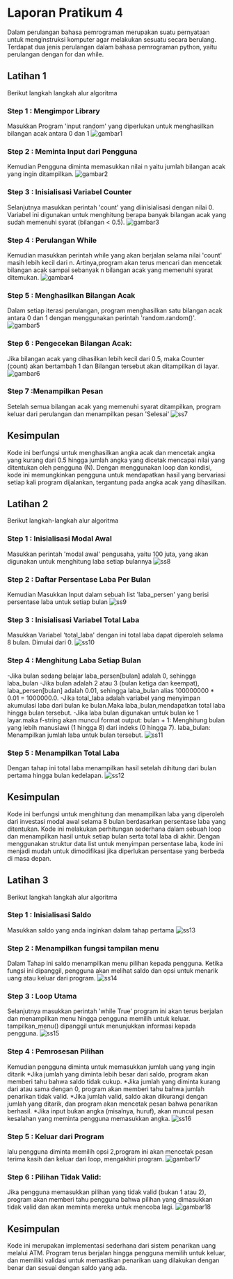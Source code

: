 # Laporan Pratikum 4
Dalam perulangan bahasa pemrograman merupakan suatu pernyataan untuk
menginstruksi komputer agar melakukan sesuatu secara berulang.
Terdapat dua jenis perulangan dalam bahasa pemrograman python, yaitu perulangan
dengan for dan while.

## Latihan 1
Berikut langkah langkah alur algoritma 

### Step 1 : Mengimpor Library
Masukkan Program 'input random' yang diperlukan untuk menghasilkan bilangan acak antara 0 dan 1
![gambar1](screenshot/ss1.png)

### Step 2 : Meminta Input dari Pengguna
Kemudian Pengguna diminta memasukkan nilai n yaitu jumlah bilangan acak yang ingin ditampilkan.
![gambar2](screenshot/ss2.png)

### Step 3 : Inisialisasi Variabel Counter
Selanjutnya masukkan perintah 'count' yang diinisialisasi dengan nilai 0. Variabel ini digunakan untuk menghitung berapa banyak bilangan acak yang sudah memenuhi syarat (bilangan < 0.5).
![gambar3](screenshot/ss3.png)

### Step 4 : Perulangan While
Kemudian masukkan perintah while yang akan berjalan selama nilai 'count' masih lebih kecil dari n. Artinya,program akan terus mencari dan mencetak bilangan acak sampai sebanyak n bilangan acak yang memenuhi syarat ditemukan.
![gambar4](screenshot/ss4.png)

### Step 5 : Menghasilkan Bilangan Acak
Dalam setiap iterasi perulangan, program menghasilkan satu bilangan acak antara 0 dan 1 dengan menggunakan perintah 'random.random()'.
![gambar5](screenshot/ss5.png)

### Step 6 : Pengecekan Bilangan Acak:
Jika bilangan acak yang dihasilkan lebih kecil dari 0.5, maka Counter (count) akan bertambah 1 dan Bilangan tersebut akan ditampilkan di layar.
![gambar6](screenshot/ss6.png)

### Step 7 :Menampilkan Pesan
Setelah semua bilangan acak yang memenuhi syarat ditampilkan, program keluar dari perulangan dan menampilkan pesan 'Selesai'
![ss7](https://github.com/user-attachments/assets/b8a37e3a-62d6-43fe-bd5f-98f6506ebf43)


## Kesimpulan
Kode ini berfungsi untuk menghasilkan angka acak dan mencetak angka yang kurang dari 0.5 hingga jumlah angka yang dicetak mencapai nilai yang ditentukan oleh pengguna (N). Dengan menggunakan loop dan kondisi, kode ini memungkinkan pengguna untuk mendapatkan hasil yang bervariasi setiap kali program dijalankan, tergantung pada angka acak yang dihasilkan.

## Latihan 2
Berikut langkah-langkah alur algoritma

### Step 1 : Inisialisasi Modal Awal
Masukkan perintah 'modal awal' pengusaha, yaitu 100 juta, yang akan digunakan untuk menghitung laba setiap bulannya
![ss8](https://github.com/user-attachments/assets/6cb96ff6-3f93-43e3-b0f6-c127ee0f19cf)


### Step 2 : Daftar Persentase Laba Per Bulan
Kemudian Masukkan Input dalam sebuah list 'laba_persen' yang berisi persentase laba untuk setiap bulan
![ss9](https://github.com/user-attachments/assets/4cc1d2d5-788b-4883-a53a-462dc168df54)


### Step 3 : Inisialisasi Variabel Total Laba
Masukkan Variabel 'total_laba' dengan ini total laba dapat diperoleh selama 8 bulan. Dimulai dari 0.
![ss10](https://github.com/user-attachments/assets/5baac8de-3259-4d69-ac5e-9bc6e8f12398)

### Step 4 : Menghitung Laba Setiap Bulan
-Jika bulan sedang belajar laba_persen[bulan] adalah 0, sehingga laba_bulan
-Jika bulan adalah 2 atau 3 (bulan ketiga dan keempat), laba_persen[bulan] adalah 0.01, sehingga laba_bulan alias 100000000 * 0.01 = 1000000.0.
-Jika total_laba adalah variabel yang menyimpan akumulasi laba dari bulan ke bulan.Maka laba_bulan,mendapatkan total laba hingga bulan tersebut.
-Jika laba bulan digunakan untuk bulan ke 1 layar.maka f-string akan muncul format output:
bulan + 1: Menghitung bulan yang lebih manusiawi (1 hingga 8) dari indeks (0 hingga 7).
laba_bulan: Menampilkan jumlah laba untuk bulan tersebut.
![ss11](https://github.com/user-attachments/assets/2ddf8977-bd1c-4408-9a90-6fc11fc43738)

### Step 5 :  Menampilkan Total Laba
Dengan tahap ini total laba menampilkan hasil setelah dihitung dari bulan pertama hingga bulan kedelapan.
![ss12](https://github.com/user-attachments/assets/d28d93bb-1d73-4151-9bd1-62d60a26d4e0)

## Kesimpulan
Kode ini berfungsi untuk menghitung dan menampilkan laba yang diperoleh dari investasi modal awal selama 8 bulan berdasarkan persentase laba yang ditentukan. Kode ini melakukan perhitungan sederhana dalam sebuah loop dan menampilkan hasil untuk setiap bulan serta total laba di akhir. Dengan menggunakan struktur data list untuk menyimpan persentase laba, kode ini menjadi mudah untuk dimodifikasi jika diperlukan persentase yang berbeda di masa depan.

## Latihan 3
Berikut langkah langkah alur algoritma 

### Step 1 : Inisialisasi Saldo
Masukkan saldo yang anda inginkan dalam tahap pertama 
![ss13](https://github.com/user-attachments/assets/660c6f12-91ef-4c8c-a75b-5700c036214c)

### Step 2 : Menampilkan fungsi tampilan menu
Dalam Tahap ini saldo menampilkan menu pilihan kepada pengguna. Ketika fungsi ini dipanggil, pengguna akan melihat saldo dan opsi untuk menarik uang atau keluar dari program.
![ss14](https://github.com/user-attachments/assets/0b00c20b-d81d-42e7-95e1-2b23ad12adbe)


### Step 3 : Loop Utama
Selanjutnya masukkan perintah 'while True' program ini akan terus berjalan dan menampilkan menu hingga pengguna memilih untuk keluar. tampilkan_menu() dipanggil untuk menunjukkan informasi kepada pengguna.
![ss15](https://github.com/user-attachments/assets/7bc171c7-abc1-4983-8bb3-a789a9828d8f)


### Step 4 : Pemrosesan Pilihan
Kemudian pengguna diminta untuk memasukkan jumlah uang yang ingin ditarik
*Jika jumlah yang diminta lebih besar dari saldo, program akan memberi tahu bahwa saldo tidak cukup.
*Jika jumlah yang diminta kurang dari atau sama dengan 0, program akan memberi tahu bahwa jumlah penarikan tidak valid.
*Jika jumlah valid, saldo akan dikurangi dengan jumlah yang ditarik, dan program akan mencetak pesan bahwa penarikan berhasil.
*Jika input bukan angka (misalnya, huruf), akan muncul pesan kesalahan yang meminta pengguna memasukkan angka.
![ss16](https://github.com/user-attachments/assets/bfe2e247-cee2-4435-9b97-2f47c65de44c)


### Step 5 : Keluar dari Program
lalu pengguna diminta memilih opsi 2,program ini akan mencetak pesan terima kasih dan keluar dari loop, mengakhiri program.
![gambar17](screenshot/ss17.png)

### Step 6 : Pilihan Tidak Valid:
Jika pengguna memasukkan pilihan yang tidak valid (bukan 1 atau 2), program akan memberi tahu pengguna bahwa pilihan yang dimasukkan tidak valid dan akan meminta mereka untuk mencoba lagi.
![gambar18](screenshot/ss18.png)

## Kesimpulan
Kode ini merupakan implementasi sederhana dari sistem penarikan uang melalui ATM. Program terus berjalan hingga pengguna memilih untuk keluar, dan memiliki validasi untuk memastikan penarikan uang dilakukan dengan benar dan sesuai dengan saldo yang ada.
